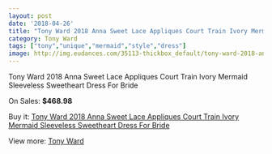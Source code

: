 ```yaml
---
layout: post
date: '2018-04-26'
title: "Tony Ward 2018 Anna Sweet Lace Appliques Court Train Ivory Mermaid Sleeveless Sweetheart Dress For Bride"
category: Tony Ward
tags: ["tony","unique","mermaid","style","dress"]
image: http://img.eudances.com/35113-thickbox_default/tony-ward-2018-anna-sweet-lace-appliques-court-train-ivory-mermaid-sleeveless-sweetheart-dress-for-bride.jpg
---
```

Tony Ward 2018 Anna Sweet Lace Appliques Court Train Ivory Mermaid Sleeveless Sweetheart Dress For Bride

On Sales: **$468.98**
<a href="https://www.eudances.com/en/tony-ward/10580-tony-ward-2018-anna-sweet-lace-appliques-court-train-ivory-mermaid-sleeveless-sweetheart-dress-for-bride.html"><amp-img layout="responsive" width="600" height="600" src="//img.eudances.com/35113-thickbox_default/tony-ward-2018-anna-sweet-lace-appliques-court-train-ivory-mermaid-sleeveless-sweetheart-dress-for-bride.jpg" alt="Tony Ward 2018 Anna Sweet Lace Appliques Court Train Ivory Mermaid Sleeveless Sweetheart Dress For Bride 0" /></a>
<a href="https://www.eudances.com/en/tony-ward/10580-tony-ward-2018-anna-sweet-lace-appliques-court-train-ivory-mermaid-sleeveless-sweetheart-dress-for-bride.html"><amp-img layout="responsive" width="600" height="600" src="//img.eudances.com/35114-thickbox_default/tony-ward-2018-anna-sweet-lace-appliques-court-train-ivory-mermaid-sleeveless-sweetheart-dress-for-bride.jpg" alt="Tony Ward 2018 Anna Sweet Lace Appliques Court Train Ivory Mermaid Sleeveless Sweetheart Dress For Bride 1" /></a>

Buy it: [Tony Ward 2018 Anna Sweet Lace Appliques Court Train Ivory Mermaid Sleeveless Sweetheart Dress For Bride](https://www.eudances.com/en/tony-ward/10580-tony-ward-2018-anna-sweet-lace-appliques-court-train-ivory-mermaid-sleeveless-sweetheart-dress-for-bride.html "Tony Ward 2018 Anna Sweet Lace Appliques Court Train Ivory Mermaid Sleeveless Sweetheart Dress For Bride")

View more: [Tony Ward](https://www.eudances.com/en/143-tony-ward "Tony Ward")